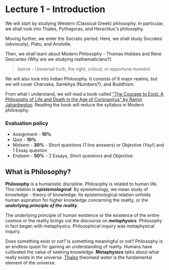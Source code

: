 # Lecture 1 - Introduction

We will start by studying Western (Classical Greek) philosophy. In particular, we shall look into Thales, Pythagoras, and Heraclitus's philosophy.

Moving further, we enter the Socratic period. Here, we shall study Socrates (obviously), Plato, and Aristotle.

Then, we shall learn about Modern Philosophy - Thomas Hobbes and Rene Descartes (Why are we studying mathematicians?).

> *kairos* - Universal truth, the right, critical, or opportune moment.

We will also look into Indian Philosophy. It consists of 6 major realms, but we will cover Charvaka, Samkhya (Numbers?), and Buddhism.

From what I understand, we will read a book called ["The Courage to Exist: A Philosophy of Life and Death in the Age of Coronavirus" by Ramin Jahanbegloo](https://www.goodreads.com/book/show/55517106-the-courage-to-exist). Reading the book will reduce the syllabus in Modern philosophy.

### Evaluation policy

- Assignment - **10%**
- Quiz  - **10%**
- Midsem - **30%** - Short questions (1 line answers) or Objective (Yay!) and 1 Essay question
- Endsem - **50%** - 2 Essays, Short questions and Objective.

## What is Philosophy?

**Philosophy** is a humanistic discipline. Philosophy is related to human life. This relation is ***epistemological***. By epistemology, we mean study of knowledge - theory of knowledge. Its epistemological relation unfolds human aspiration for higher knowledge concerning the reality, or the ***underlying principle of the reality***.

The underlying principle of human existence or the existence of the entire cosmos or the reality brings out the discourse on ***metaphysics***. Philosophy in fact began with metaphysics. Philosophical inquiry was metaphysical inquiry.

Does something exist or not? Is something meaningful or not? Philosophy is an endless quest for gaining an understanding of reality. Humans have cultivated the value of seeking knowledge. **Metaphysics** talks about what really exists in the universe. [Thales](http://abyss.uoregon.edu/~js/glossary/thales.html) theorised *water* is the fundamental element of the universe. 
